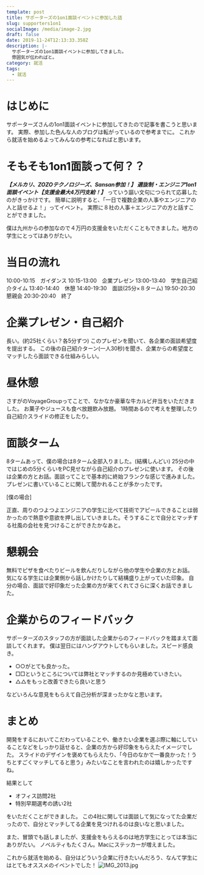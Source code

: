```yaml
---
template: post
title: サポーターズの1on1面談イベントに参加した話
slug: supporters1on1
socialImage: /media/image-2.jpg
draft: false
date: 2019-11-24T12:13:33.358Z
description: |-
  サポーターズの1on1面談イベントに参加してきました。
  雰囲気が伝わればと。
category: 就活
tags:
  - 就活
---
```

# はじめに
サポーターズさんの1on1面談イベントに参加してきたので記事を書こうと思います。
実際、参加した色んな人のブログは転がっているので参考までに。
これから就活を始めるよってみんなの参考になればと思います。

# そもそも1on1面談って何？？
__*【メルカリ、ZOZOテクノロジーズ、Sansan参加！】
選抜制・エンジニア1on1面談イベント【支援金最大4万円支給！】*__
っていう謳い文句につられて応募したのがきっかけです。
簡単に説明すると、「一日で複数企業の人事やエンジニアの人と話せるよ！」ってイベント。
実際に８社の人事＋エンジニアの方と話すことができました。

僕は九州からの参加なので４万円の支援金をいただくこともできました。地方の学生にとってはありがたい。

# 当日の流れ
10:00-10:15　ガイダンス
10:15-13:00　企業プレゼン
13:00-13:40　学生自己紹介タイム
13:40-14:40　休憩
14:40-19:30　面談(25分×８ターム)
19:50-20:30　懇親会
20:30-20:40　終了

# 企業プレゼン・自己紹介
長い。(約25社くらい？各5分ずつ)
このプレゼンを聞いて、各企業の面談希望度を提出する。
この後の自己紹介ターン(一人30秒)を聞き、企業からの希望度とマッチしたら面談できる仕組みらしい。

# 昼休憩
さすがのVoyageGroupってことで、なかなか豪華な牛カルビ弁当をいただきました。
お菓子やジュースも食べ放題飲み放題。
1時間あるので考えを整理したり自己紹介スライドの修正をしたり。

# 面談ターム
8タームあって、僕の場合は8ターム全部入りました。(結構しんどい)
25分の中ではじめの5分くらいをPC見せながら自己紹介のプレゼンに使います。
その後は企業の方とお話。面談ってことで基本的に終始フランクな感じで進みました。
プレゼンに書いていることに関して聞かれることが多かったです。


[僕の場合]

正直、周りのつよつよエンジニアの学生に比べて技術でアピールできることは弱かったので熱意や意欲を押し出していきました。そうすることで自分とマッチする社風の会社を見つけることができたかなあと。

# 懇親会
無料でピザを食べたりビールを飲んだりしながら他の学生や企業の方とお話。
気になる学生には企業側から話しかけたりして結構盛り上がっていた印象。
自分の場合、面談で好印象だった企業の方が来てくれてさらに深くお話できました。

# 企業からのフィードバック
サポーターズのスタッフの方が面談した企業からのフィードバックを踏まえて面談してくれます。
僕は翌日にはハングアウトしてもらいました。スピード感良き。
>
- ○○がとても良かった。
- □□というところについては弊社とマッチするのか見極めていきたい。
- △△をもっと改善できたら良いと思う

などいろんな意見をもらえて自己分析が深まったかなと思います。

# まとめ
開発をするにおいてこだわっていることや、働きたい企業を選ぶ際に軸にしていることなどをしっかり話せると、企業の方から好印象をもらえたイメージでした。
スライドのデザインを褒めてもらえたり、「今日のなかで一番良かった！うちとすごくマッチしてると思う」みたいなことを言われたのは嬉しかったですね。

結果として
- オフィス訪問2社
- 特別早期選考の誘い2社

をいただくことができました。
この4社に関しては面談して気になってた企業だったので、自分とマッチしてる企業を見つけれるのは良いなと思いました。

また、冒頭でも話しましたが、支援金をもらえるのは地方学生にとっては本当にありがたい。
ノベルティもたくさん。Macにステッカーが増えました。

これから就活を始める、自分はどういう企業に行きたいんだろう、なんて学生にはとてもオススメのイベントでした！
![IMG_2013.jpg](https://qiita-image-store.s3.ap-northeast-1.amazonaws.com/0/308184/f2163723-b5c6-0a79-3a3c-198efa6b0853.jpeg)
